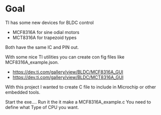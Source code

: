 
Goal
====

TI has some new devices for BLDC control

- MCF8316A for sine odial motors
- MCT8316A for trapezoid types

Both have the same IC and PIN out.

With some nice TI utilities you can create con fig files like MCF8316A_example.json.

- https://dev.ti.com/gallery/view/BLDC/MCF8316A_GUI
- https://dev.ti.com/gallery/view/BLDC/MCT8316A_GUI

With this project I wanted to create C file to include in Microchip or other embedded tools.


Start the exe.... 
Run it the it make a MCF8316A_example.c
You need to define what Type of CPU you want.


